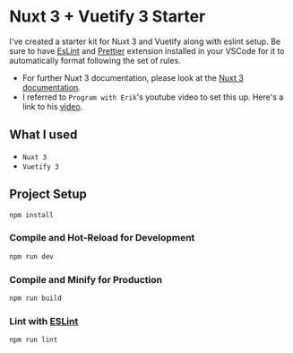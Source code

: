 # Nuxt 3 + Vuetify 3 Starter

I've created a starter kit for Nuxt 3 and Vuetify along with eslint setup. Be sure to have [EsLint](https://marketplace.visualstudio.com/items?itemName=dbaeumer.vscode-eslint) and [Prettier](https://marketplace.visualstudio.com/items?itemName=esbenp.prettier-vscode) extension installed in your VSCode for it to automatically format following the set of rules.

- For further Nuxt 3 documentation, please look at the [Nuxt 3 documentation](https://nuxt.com/docs/getting-started/introduction).
- I referred to `Program with Erik`'s youtube video to set this up. Here's a link to his [video](https://www.youtube.com/watch?v=xB7c0G3kVuw&t=560s).

## What I used
- `Nuxt 3`
- `Vuetify 3`

## Project Setup

```sh
npm install
```

### Compile and Hot-Reload for Development

```sh
npm run dev
```

### Compile and Minify for Production

```sh
npm run build
```

### Lint with [ESLint](https://eslint.org/)

```sh
npm run lint
```
